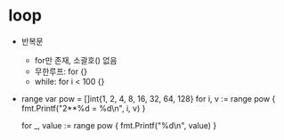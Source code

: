 # loop

- 반복문
  - for만 존재, 소괄호() 없음
  - 무한루프: for {}
  - while: for i < 100 {}

- range
  var pow = []int{1, 2, 4, 8, 16, 32, 64, 128}
  for i, v := range pow {
      fmt.Printf("2**%d = %d\n", i, v)
  }
  
  for _, value := range pow {
    fmt.Printf("%d\n", value)
  }
